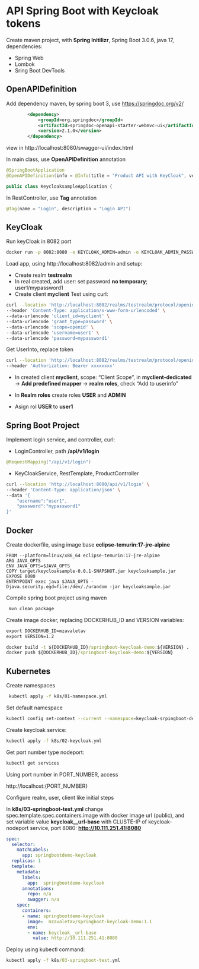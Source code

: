 # API Spring Boot with Keycloak tokens

Create maven project, with **Spring Initilizr**, Spring Boot 3.0.6, java 17, dependencies:
- Spring Web
- Lombok
- Sring Boot DevTools

## OpenAPIDefinition

Add dependency maven, by spring boot 3, use https://springdoc.org/v2/

```xml
		<dependency>
			<groupId>org.springdoc</groupId>
			<artifactId>springdoc-openapi-starter-webmvc-ui</artifactId>
			<version>2.1.0</version>
		</dependency>
```

view in http://localhost:8080/swagger-ui/index.html

In main class, use **OpenAPIDefinition** annotation

```java
@SpringBootApplication
@OpenAPIDefinition(info = @Info(title = "Product API with KeyCloak", version = "1.0.0"))

public class KeycloaksampleApplication {
```

In RestController, use **Tag** annotation

```java
@Tag(name = "Login", description = "Login API")
```

## KeyCloak

Run keyCloak in 8082 port

```cmd
docker run -p 8082:8080 -e KEYCLOAK_ADMIN=admin -e KEYCLOAK_ADMIN_PASSWORD=admin quay.io/keycloak/keycloak:21.1.1 start-dev
```

Load app, using http://localhost:8082/admin and setup:

- Create realm **testrealm**
- In real created, add user: set password **no temporary**; user1/mypassword1
- Create client **myclient**
Test using curl:
```sh
curl --location 'http://localhost:8082/realms/testrealm/protocol/openid-connect/token' \
--header 'Content-Type: application/x-www-form-urlencoded' \
--data-urlencode 'client_id=myclient' \
--data-urlencode 'grant_type=password' \
--data-urlencode 'scope=openid' \
--data-urlencode 'username=user1' \
--data-urlencode 'password=mypassword1'
```
Get UserInto, replace token 

```sh
curl --location 'http://localhost:8082/realms/testrealm/protocol/openid-connect/userinfo' \
--header 'Authorization: Bearer xxxxxxxx'
```
- In created client **myclient**, scope: “Client Scope”, in **myclient-dedicated** -> **Add predefined mapper** -> **realm roles**, check “Add to userinfo”

- In **Realm roles** create roles **USER** and **ADMIN**

- Asign rol **USER** to **user1**

## Spring Boot Project

Implement login service, and controller, curl:

- LoginController, path **/api/v1/login**

```java
@RequestMapping("/api/v1/login")
```

- KeyCloakService, RestTemplate, ProductController


```sh
curl --location 'http://localhost:8080/api/v1/login' \
--header 'Content-Type: application/json' \
--data '{
    "username":"user1",
    "password":"mypassword1"
}'
```

## Docker

Create dockerfile, using image base **eclipse-temurin:17-jre-alpine**

```docker
FROM --platform=linux/x86_64 eclipse-temurin:17-jre-alpine
ARG JAVA_OPTS
ENV JAVA_OPTS=$JAVA_OPTS
COPY target/keycloaksample-0.0.1-SNAPSHOT.jar keycloaksample.jar
EXPOSE 8080
ENTRYPOINT exec java $JAVA_OPTS -Djava.security.egd=file:/dev/./urandom -jar keycloaksample.jar
```

Compile spring boot project using maven

```sh
 mvn clean package
```

Create image docker, replacing DOCKERHUB_ID and VERSION variables:

```cmd
export DOCKERHUB_ID=mzavaletav
export VERSION=1.2
```

```cmd
docker build -t ${DOCKERHUB_ID}/springboot-keycloak-demo:${VERSION} .
docker push ${DOCKERHUB_ID}/springboot-keycloak-demo:${VERSION}
```

## Kubernetes

Create namespaces

```sh
 kubectl apply -f k8s/01-namespace.yml
```

Set default namespace

```sh
kubectl config set-context --current --namespace=keycloak-srpingboot-demo
```
Create keycloak service:
```sh
kubectl apply -f k8s/02-keycloak.yml
```
Get port number type nodeport:

```cmd
kubectl get services
```
Using port number in PORT_NUMBER, access 

http://localhost:{PORT_NUMBER}

Configure realm, user, client like initial steps 

In **k8s/03-springboot-test.yml** change spec.template.spec.containers.image with docker image url (public), and set variable value **keycloak__url-base** with CLUSTE-IP of keycloak-nodeport service, port 8080: **http://10.111.251.41:8080**

```yml
spec:
  selector:
    matchLabels:
      app: springbootdemo-keycloak
  replicas: 1
  template:
    metadata:
      labels:
        app:  springbootdemo-keycloak
      annotations:
        repo: n/a
        swagger: n/a
    spec:
      containers:
      - name: springbootdemo-keycloak
        image:  mzavaletav/springboot-keycloak-demo:1.1
        env:
        - name: keycloak__url-base
          value: http://10.111.251.41:8080
```

Deploy using kubectl command:

```cmd
kubectl apply -f k8s/03-springboot-test.yml
```



